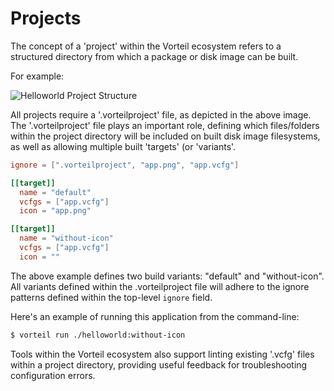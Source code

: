 # Projects

The concept of a 'project' within the Vorteil ecosystem refers to a structured directory from which a package or disk image can be built.

For example:

![Helloworld Project Structure](https://storage.googleapis.com/vorteil-dl/assets/documentation/project-structure.png "Helloworld Project Structure")

All projects require a '.vorteilproject' file, as depicted in the above image. The '.vorteilproject' file plays an important role, defining which files/folders within the project directory will be included on built disk image filesystems, as well as allowing multiple built 'targets' (or 'variants'.

```toml
ignore = [".vorteilproject", "app.png", "app.vcfg"]

[[target]]
  name = "default"
  vcfgs = ["app.vcfg"]
  icon = "app.png"

[[target]]
  name = "without-icon"
  vcfgs = ["app.vcfg"]
  icon = ""
```
The above example defines two build variants: "default" and "without-icon".
All variants defined within the .vorteilproject file will adhere to the ignore patterns defined within the top-level `ignore` field.

Here's an example of running this application from the command-line:
```bash
$ vorteil run ./helloworld:without-icon
```

Tools within the Vorteil ecosystem also support linting existing '.vcfg' files within a project directory, providing useful feedback for troubleshooting configuration errors.
